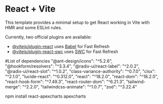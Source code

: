 # React + Vite

This template provides a minimal setup to get React working in Vite with HMR and some ESLint rules.

Currently, two official plugins are available:

- [@vitejs/plugin-react](https://github.com/vitejs/vite-plugin-react/blob/main/packages/plugin-react/README.md) uses [Babel](https://babeljs.io/) for Fast Refresh
- [@vitejs/plugin-react-swc](https://github.com/vitejs/vite-plugin-react-swc) uses [SWC](https://swc.rs/) for Fast Refresh

#List of dependencies
 "@ant-design/icons": "^5.2.6",
    "@hookform/resolvers": "^3.3.4",
    "@radix-ui/react-label": "^2.0.2",
    "@radix-ui/react-slot": "^1.0.2",
    "class-variance-authority": "^0.7.0",
    "clsx": "^2.1.0",
    "lucide-react": "^0.312.0",
    "react": "^18.2.0",
    "react-dom": "^18.2.0",
    "react-hook-form": "^7.49.3",
    "react-router-dom": "^6.21.3",
    "tailwind-merge": "^2.2.0",
    "tailwindcss-animate": "^1.0.7",
    "zod": "^3.22.4"



npm install react-apexcharts apexcharts
